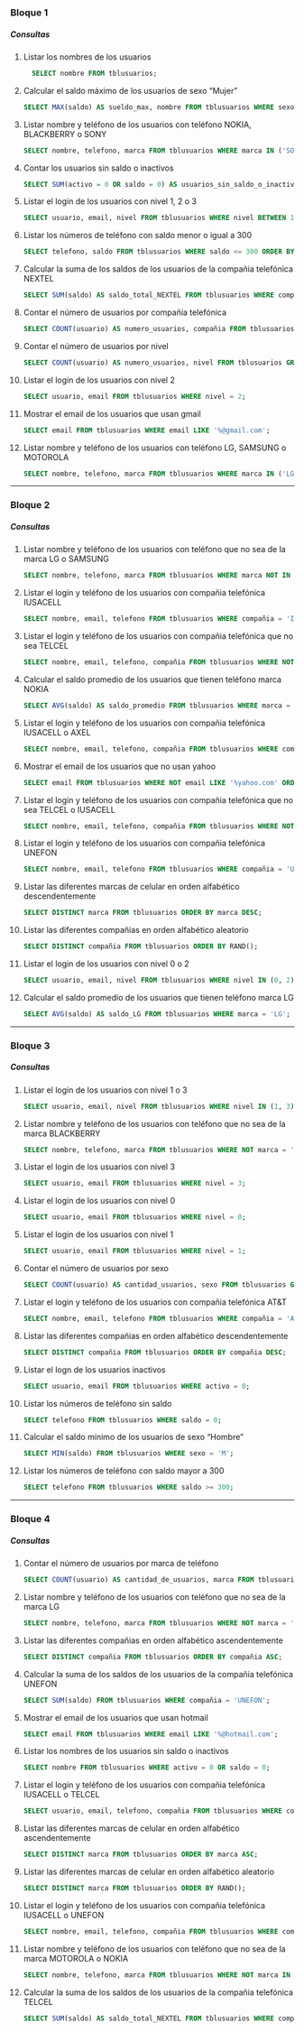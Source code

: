 ### Bloque 1

##### Consultas

1. Listar los nombres de los usuarios

   ```sql
     SELECT nombre FROM tblusuarios;
   ```

2. Calcular el saldo máximo de los usuarios de sexo “Mujer”

     ```sql
     SELECT MAX(saldo) AS sueldo_max, nombre FROM tblusuarios WHERE sexo ='M';
     ```

3. Listar nombre y teléfono de los usuarios con teléfono NOKIA, BLACKBERRY o SONY

     ```sql
     SELECT nombre, telefono, marca FROM tblusuarios WHERE marca IN ('SONY', 'BLACKBERRY', 'NOKIA') ORDER BY marca;
     ```

4. Contar los usuarios sin saldo o inactivos

     ```sql
     SELECT SUM(activo = 0 OR saldo = 0) AS usuarios_sin_saldo_o_inactivos FROM tblusuarios;
     ```

5. Listar el login de los usuarios con nivel 1, 2 o 3

     ```sql
     SELECT usuario, email, nivel FROM tblusuarios WHERE nivel BETWEEN 1 AND 3 ORDER BY nivel;
     ```

6. Listar los números de teléfono con saldo menor o igual a 300

     ```sql
     SELECT telefono, saldo FROM tblusuarios WHERE saldo <= 300 ORDER BY saldo;
     ```

7. Calcular la suma de los saldos de los usuarios de la compañia telefónica NEXTEL

     ```sql
     SELECT SUM(saldo) AS saldo_total_NEXTEL FROM tblusuarios WHERE compañia = 'NEXTEL';
     ```

8. Contar el número de usuarios por compañía telefónica

     ```sql
     SELECT COUNT(usuario) AS numero_usuarios, compañia FROM tblusuarios GROUP BY compañia ORDER BY numero_usuarios;
     ```

9. Contar el número de usuarios por nivel

     ```sql
     SELECT COUNT(usuario) AS numero_usuarios, nivel FROM tblusuarios GROUP BY nivel ORDER BY nivel;
     ```

10. Listar el login de los usuarios con nivel 2

      ```sql
     SELECT usuario, email FROM tblusuarios WHERE nivel = 2;
      ```

11. Mostrar el email de los usuarios que usan gmail

      ```sql
     SELECT email FROM tblusuarios WHERE email LIKE '%@gmail.com';
      ```

12. Listar nombre y teléfono de los usuarios con teléfono LG, SAMSUNG o MOTOROLA

      ```sql
     SELECT nombre, telefono, marca FROM tblusuarios WHERE marca IN ('LG', 'SAMSUNG', 'MOTOROLA') ORDER BY marca;
      ```

------

### Bloque 2

##### Consultas

1. Listar nombre y teléfono de los usuarios con teléfono que no sea de la marca LG o SAMSUNG

     ```sql
     SELECT nombre, telefono, marca FROM tblusuarios WHERE marca NOT IN ('LG', 'SAMSUNG') ORDER BY marca;
     ```

2. Listar el login y teléfono de los usuarios con compañia telefónica IUSACELL

     ```sql
     SELECT nombre, email, telefono FROM tblusuarios WHERE compañia = 'IUSACELL';
     ```

3. Listar el login y teléfono de los usuarios con compañia telefónica que no sea TELCEL

     ```sql
     SELECT nombre, email, telefono, compañia FROM tblusuarios WHERE NOT compañia = 'TELCEL' ORDER BY compañia;
     ```

4. Calcular el saldo promedio de los usuarios que tienen teléfono marca NOKIA

     ```sql
     SELECT AVG(saldo) AS saldo_promedio FROM tblusuarios WHERE marca = 'NOKIA';
     ```

5. Listar el login y teléfono de los usuarios con compañia telefónica IUSACELL o AXEL

     ```sql
     SELECT nombre, email, telefono, compañia FROM tblusuarios WHERE compañia IN ('IUSACELL', 'AXEL');
     ```

6. Mostrar el email de los usuarios que no usan yahoo

     ```sql
     SELECT email FROM tblusuarios WHERE NOT email LIKE '%yahoo.com' ORDER BY SUBSTRING_INDEX(email, '@', -1);
     ```

7. Listar el login y teléfono de los usuarios con compañia telefónica que no sea TELCEL o IUSACELL

     ```sql
     SELECT nombre, email, telefono, compañia FROM tblusuarios WHERE NOT compañia IN ('TELCEL', 'IUSACELL') ORDER BY compañia;
     ```

8. Listar el login y teléfono de los usuarios con compañia telefónica UNEFON

     ```sql
     SELECT nombre, email, telefono FROM tblusuarios WHERE compañia = 'UNEFON';
     ```

9. Listar las diferentes marcas de celular en orden alfabético descendentemente

     ```sql
     SELECT DISTINCT marca FROM tblusuarios ORDER BY marca DESC;
     ```

10. Listar las diferentes compañias en orden alfabético aleatorio

      ```sql
     SELECT DISTINCT compañia FROM tblusuarios ORDER BY RAND();
      ```

11. Listar el login de los usuarios con nivel 0 o 2

      ```sql
     SELECT usuario, email, nivel FROM tblusuarios WHERE nivel IN (0, 2) ORDER BY nivel;
      ```

12. Calcular el saldo promedio de los usuarios que tienen teléfono marca LG

      ```sql
     SELECT AVG(saldo) AS saldo_LG FROM tblusuarios WHERE marca = 'LG';
      ```

------

### Bloque 3

##### Consultas

1. Listar el login de los usuarios con nivel 1 o 3

     ```sql
     SELECT usuario, email, nivel FROM tblusuarios WHERE nivel IN (1, 3) ORDER BY nivel;
     ```

2. Listar nombre y teléfono de los usuarios con teléfono que no sea de la marca BLACKBERRY

     ```sql
     SELECT nombre, telefono, marca FROM tblusuarios WHERE NOT marca = 'BLACKBERRY' ORDER BY marca;
     ```

3. Listar el login de los usuarios con nivel 3

     ```sql
     SELECT usuario, email FROM tblusuarios WHERE nivel = 3;
     ```

4. Listar el login de los usuarios con nivel 0

     ```sql
     SELECT usuario, email FROM tblusuarios WHERE nivel = 0;
     ```

5. Listar el login de los usuarios con nivel 1

     ```sql
     SELECT usuario, email FROM tblusuarios WHERE nivel = 1;
     ```

6. Contar el número de usuarios por sexo

     ```sql
     SELECT COUNT(usuario) AS cantidad_usuarios, sexo FROM tblusuarios GROUP BY sexo;
     ```

7. Listar el login y teléfono de los usuarios con compañia telefónica AT&T

     ```sql
     SELECT nombre, email, telefono FROM tblusuarios WHERE compañia = 'AT&T';
     ```

8. Listar las diferentes compañias en orden alfabético descendentemente

     ```sql
     SELECT DISTINCT compañia FROM tblusuarios ORDER BY compañia DESC;
     ```

9. Listar el logn de los usuarios inactivos

     ```sql
     SELECT usuario, email FROM tblusuarios WHERE activo = 0;
     ```

10. Listar los números de teléfono sin saldo

      ```sql
     SELECT telefono FROM tblusuarios WHERE saldo = 0;
      ```

11. Calcular el saldo mínimo de los usuarios de sexo “Hombre”

      ```sql
     SELECT MIN(saldo) FROM tblusuarios WHERE sexo = 'M';
      ```

12. Listar los números de teléfono con saldo mayor a 300

      ```sql
     SELECT telefono FROM tblusuarios WHERE saldo >= 300;
      ```

------

### Bloque 4

##### Consultas

1. Contar el número de usuarios por marca de teléfono

     ```sql
     SELECT COUNT(usuario) AS cantidad_de_usuarios, marca FROM tblusuarios GROUP BY marca;
     ```

2. Listar nombre y teléfono de los usuarios con teléfono que no sea de la marca LG

     ```sql
     SELECT nombre, telefono, marca FROM tblusuarios WHERE NOT marca = 'LG' ORDER BY marca;
     ```

3. Listar las diferentes compañias en orden alfabético ascendentemente

     ```sql
     SELECT DISTINCT compañia FROM tblusuarios ORDER BY compañia ASC;
     ```

4. Calcular la suma de los saldos de los usuarios de la compañia telefónica UNEFON

     ```sql
     SELECT SUM(saldo) FROM tblusuarios WHERE compañia = 'UNEFON';
     ```

5. Mostrar el email de los usuarios que usan hotmail

     ```sql
     SELECT email FROM tblusuarios WHERE email LIKE '%@hotmail.com';
     ```

6. Listar los nombres de los usuarios sin saldo o inactivos

     ```sql
     SELECT nombre FROM tblusuarios WHERE activo = 0 OR saldo = 0;
     ```

7. Listar el login y teléfono de los usuarios con compañia telefónica IUSACELL o TELCEL

     ```sql
     SELECT usuario, email, telefono, compañia FROM tblusuarios WHERE compañia IN ('IUSACELL', 'TELCEL') ORDER BY compañia;
     ```

8. Listar las diferentes marcas de celular en orden alfabético ascendentemente

     ```sql
     SELECT DISTINCT marca FROM tblusuarios ORDER BY marca ASC;
     ```

9. Listar las diferentes marcas de celular en orden alfabético aleatorio

     ```sql
     SELECT DISTINCT marca FROM tblusuarios ORDER BY RAND();
     ```

10. Listar el login y teléfono de los usuarios con compañia telefónica IUSACELL o UNEFON

      ```sql
     SELECT nombre, email, telefono, compañia FROM tblusuarios WHERE compañia IN ('IUSACELL', 'UNEFON');
      ```

11. Listar nombre y teléfono de los usuarios con teléfono que no sea de la marca MOTOROLA o NOKIA

      ```sql
     SELECT nombre, telefono, marca FROM tblusuarios WHERE NOT marca IN ('MOTOROLA', 'NOKIA') GROUP BY marca;
      ```

12. Calcular la suma de los saldos de los usuarios de la compañia telefónica TELCEL

      ```sql
     SELECT SUM(saldo) AS saldo_total_NEXTEL FROM tblusuarios WHERE compañia = 'TELCEL';
      ```